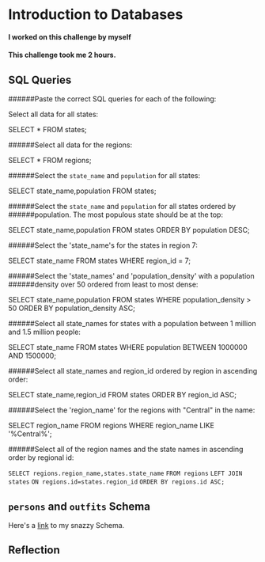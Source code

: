 # Introduction to Databases

#### I worked on this challenge by myself
#### This challenge took me 2 hours.

## SQL Queries

######Paste the correct SQL queries for each of the following:

Select all data for all states: 

SELECT * FROM states;

######Select all data for the regions: 

SELECT * FROM regions;

######Select the `state_name` and `population` for all states: 

SELECT state_name,population
FROM states;

######Select the `state_name` and `population` for all states ordered by
######population. The most populous state should be at the top:

SELECT state_name,population
FROM states
ORDER BY population DESC;

######Select the 'state_name's for the states in region 7:

SELECT state_name
FROM states
WHERE region_id = 7;

######Select the 'state_names' and 'population_density' with a population
######density over 50 ordered from least to most dense:

SELECT state_name,population
FROM states
WHERE population_density > 50
ORDER BY population_density ASC;

######Select all state_names for states with a population between 1 million and 1.5 million people:

SELECT state_name
FROM states
WHERE population BETWEEN 1000000 AND 1500000;

######Select all state_names and region_id ordered by region in ascending order:

SELECT state_name,region_id
FROM states
ORDER BY region_id ASC;

######Select the 'region_name' for the regions with "Central" in the name:

SELECT region_name
FROM regions
WHERE region_name LIKE '%Central%';

######Select all of the region names and the state names in ascending order by regional id:

`SELECT regions.region_name,states.state_name`
`FROM regions`
`LEFT JOIN states`
`ON regions.id=states.region_id`
`ORDER BY regions.id ASC;`

## `persons` and `outfits` Schema
Here's a [link](./outfit_db.png) to my snazzy Schema.


## Reflection


<!--

What are databases for?

Databases allow you to store and access data. They are especially
useful for large amounts of data, because they can make it easy to
quickly and efficiently organize and access information.

What is a one-to-many relationship?

A one-to-many relationship describes how one type of data relates to
another. As the name suggests, ONE type of data will have many
instances - and in database theory, these may be stored in separate
tables. For example, each region_name in the regions table from the
exercise above has many states in it (the states are listed in
states.state_name). The relationship between region_name and
state_name is one-to-many.

There are also one-to-one and many-to-many relationship types in DB
theory.

What is a primary key? What is a foreign key? How can you determine
which is which?

A primary key is a number that uniquely identifies each instance in a
database. A foreign key is a number on a different table that matches
the primary key, thereby linking the two together. You have to set the
relationship of primary key and foreign key in order to integrate
separate tables in a database management system.

How can you select information out of a SQL database? What are some
general guidelines for that?

SELECT is the command used to select information out of an SQL
database. There are lots of commands and guidelines that can be added
to SELECT, to limit or define what data you want to access, how you
want to display it, etc. General quidelines for selecting information:
seems like ALL CAPS for db query commands; dot notation for field
names within tables; semicolon tells the console that you're ready to
execute the command. Many of the guidelines seem like programming
language basics.




-->



